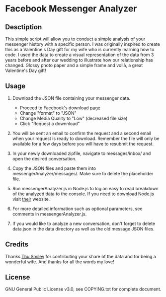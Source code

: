 # **Facebook Messenger Analyzer**
## **Desctiption**
This simple script will allow you to conduct a simple analysis of your messenger history with a specific person. I was originally inspired to create this as a Valentine's Day gift for my wife who is currently learning how to code. I used the data to create a visual representation of the data from 3 years before and after our wedding to illustrate how our relationship has changed. Glossy photo paper and a simple frame and voilà, a great Valentine's Day gift!
## **Usage**

1. Download the JSON file containing your messenger data.
    * Proceed to Facebook's download [page](https://www.facebook.com/dyi)
    * Change "format" to "JSON"
    * Change Media Quality to "Low" (decreased file size)
    * Click "Request a downnload"

2. You will be sent an email to confirm the request and a second email when your request is ready to download. Remember the file will only be available for a few days before you will have to resubmit the request.

3. In your newly downloaded zipfile, navigate to messages/inbox/ and open the desired conversation.

4. Copy the JSON files and paste them into messengerAnalyzer/messages/. Make sure to delete the placeholder file.

5. Run messengerAnalyzer.js in Node.js to log an easy to read breakdown of the analyzed data to the console. If you need to download Node.js visit [their](https://nodejs.org/en/) website.

6. For more detailed information such as optional parameters, see comments in messengerAnalyzer.js.

7. If you would like to analyze a new conversation, don't forget to delete data.json in the data directory as well as the old message JSON files.

## **Credits**
Thanks [Thu Smiley](https://github.com/thusmiley/) for contributing your share of the data and for being a wonderful wife. And thanks for all the words my love!

## **License**
GNU General Public License v3.0, see COPYING.txt for complete document.
